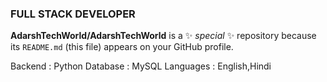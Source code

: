 ### FULL STACK DEVELOPER 


**AdarshTechWorld/AdarshTechWorld** is a ✨ _special_ ✨ repository because its `README.md` (this file) appears on your GitHub profile.

Backend : Python 
Database : MySQL
Languages : English,Hindi



